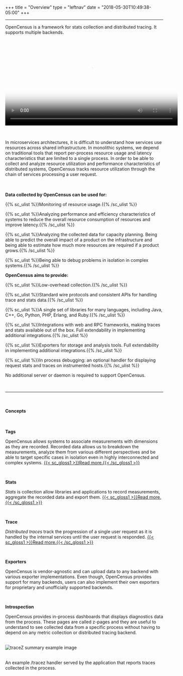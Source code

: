 +++
title = "Overview"
type = "leftnav"
date = "2018-05-30T10:49:38-05:00"
+++

---

OpenCensus is a framework for stats collection and distributed tracing. It supports multiple backends.  

<div class="video-responsive">
	<video width="550px" poster="../img/vidposter.svg" controls>
		<source src="https://storage.googleapis.com/opencensusio/OpenCensusVideo.mp4" type="video/mp4">
		<p>This browser does not support the video element. <a href="https://storage.googleapis.com/opencensusio/OpenCensusVideo.mp4"><span class="gloss1">Here</span></a> is a link to the video instead.</p>
	</video>
</div>

&nbsp;  

In microservices architectures, it is difficult to understand how services use resources across shared infrastructure. In monolithic systems, we depend on traditional tools that report per-process resource usage and latency characteristics that are limited to a single process. In order to be able to collect and analyze resource utilization and performance characteristics of distributed systems, OpenCensus tracks resource utilization through the chain of services processing a user request.  
&nbsp;  
&nbsp;  

__Data collected by OpenCensus can be used for:__  

{{% sc_ulist %}}Monitoring of resource usage.{{% /sc_ulist %}}

{{% sc_ulist %}}Analyzing performance and efficiency characteristics of systems to reduce the overall resource consumption of resources and improve latency.{{% /sc_ulist %}}

{{% sc_ulist %}}Analyzing the collected data for capacity planning. Being able to predict the overall impact of a product on the infrastructure and being able to estimate how much more resources are required if a product grows.{{% /sc_ulist %}}

{{% sc_ulist %}}Being able to debug problems in isolation in complex systems.{{% /sc_ulist %}}
&nbsp;  

__OpenCensus aims to provide:__  

{{% sc_ulist %}}Low-overhead collection.{{% /sc_ulist %}}
   
{{% sc_ulist %}}Standard wire protocols and consistent APIs for handling trace and stats data.{{% /sc_ulist %}}
   
{{% sc_ulist %}}A single set of libraries for many languages, including Java, C++, Go, Python, PHP, Erlang, and Ruby.{{% /sc_ulist %}}
   
{{% sc_ulist %}}Integrations with web and RPC frameworks, making traces and stats available out of the box. Full extendability in implementing additional integrations.{{% /sc_ulist %}}
   
{{% sc_ulist %}}Exporters for storage and analysis tools. Full extendability in implementing additional integrations.{{% /sc_ulist %}}

{{% sc_ulist %}}In process debugging: an optional handler for displaying request stats and traces on instrumented hosts.{{% /sc_ulist %}}  
   
No additional server or daemon is required to support OpenCensus.

&nbsp;  

---
&nbsp;  
#### Concepts  
&nbsp;  

__Tags__  

OpenCensus allows systems to associate measurements with dimensions as they are recorded. Recorded data allows us to breakdown the measurements, analyze them from various different perspectives and be able to target specific cases in isolation even in highly interconnected and complex systems. [{{< sc_gloss1 >}}Read more.{{< /sc_gloss1 >}}](/tags)  

&nbsp;  

__Stats__  

*Stats* is collection allow libraries and applications to record measurements, aggregate the recorded data and export them. [{{< sc_gloss1 >}}Read more.{{< /sc_gloss1 >}}](/stats)  

&nbsp;  

__Trace__  

*Distributed traces* track the progression of a single user request as it is handled by the internal services until the user request is responded. [{{< sc_gloss1 >}}Read more.{{< /sc_gloss1 >}}](/trace)  

&nbsp;  

__Exporters__  

OpenCensus is vendor-agnostic and can upload data to any backend with various exporter implementations. Even though, OpenCensus provides support for many backends, users can also implement their own exporters for proprietary and unofficially supported backends.  

&nbsp;  

__Introspection__  

OpenCensus provides in-process dashboards that displays diagnostics data from the process. These pages are called z-pages and they are useful to understand to see collected data from a specific process without having to depend on any metric collection or distributed tracing backend.  

&nbsp;  
![traceZ summary example image](/img/traceZ.png "traceZ summary example image")  

&nbsp;  
An example /tracez handler served by the application that reports traces collected in the process.  
&nbsp;  
